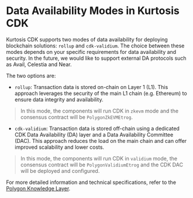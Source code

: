 # Data Availability Modes in Kurtosis CDK

Kurtosis CDK supports two modes of data availability for deploying blockchain solutions: `rollup` and `cdk-validium`. The choice between these modes depends on your specific requirements for data availability and security. In the future, we would like to support external DA protocols such as Avail, Celestia and Near.

The two options are:

- `rollup`: Transaction data is stored on-chain on Layer 1 (L1). This approach leverages the security of the main L1 chain (e.g. Ethereum) to ensure data integrity and availability.

> In this mode, the components will run CDK in `zkevm` mode and the consensus contract will be `PolygonZkEVMEtrog`.

- `cdk-validium`: Transaction data is stored off-chain using a dedicated CDK Data Availability (DA) layer and a Data Availability Committee (DAC). This approach reduces the load on the main chain and can offer improved scalability and lower costs.

> In this mode, the components will run CDK in `validium` mode, the consensus contract will be `PolygonValidiumEtrog` and the CDK DAC will be deployed and configured.

For more detailed information and technical specifications, refer to the [Polygon Knowledge Layer](https://docs.polygon.technology/cdk/spec/validium-vs-rollup/).
